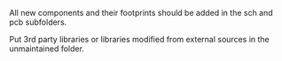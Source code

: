 All new components and their footprints should be added in the sch and pcb subfolders.

Put 3rd party libraries or libraries modified from external sources in the unmaintained folder.